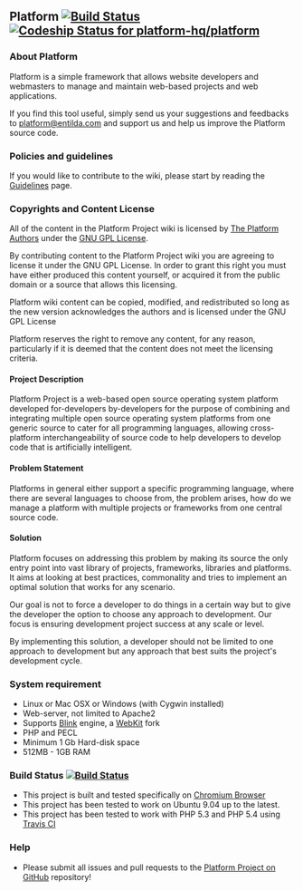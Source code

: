 ## Platform [![Build Status](https://travis-ci.org/platform-project/platform-project.png?branch=0.0)](https://travis-ci.org/platform-project/platform-project) [![Codeship Status for platform-hq/platform](https://app.codeship.com/projects/0aa591f0-f2dd-0135-e1c2-66b5dd16fd19/status?branch=0.0)](https://app.codeship.com/projects/272130)


### About Platform
Platform is a simple framework that allows website developers and webmasters to manage and maintain web-based projects and web applications.

If you find this tool useful, simply send us your suggestions and feedbacks to [platform@entilda.com](mailto:platform@entilda.com) and support us and help us improve the Platform source code.

### Policies and guidelines

If you would like to contribute to the wiki, please start by reading the [Guidelines](https://github.com/platform-project/platform-project/wiki/Guidelines) page.  

### Copyrights and Content License

All of the content in the Platform Project wiki is licensed by [The Platform Authors](http://platform.entilda.com/) under the [GNU GPL License](http://www.gnu.org/licenses/gpl.html).

By contributing content to the Platform Project wiki you are agreeing to license it under the GNU GPL License.  In order to grant this right you must have either produced this content yourself, or acquired it from the public domain or a source that allows this licensing.

Platform wiki content can be copied, modified, and redistributed so long as the new version acknowledges the authors and is licensed under the GNU GPL License

Platform reserves the right to remove any content, for any reason, particularly if it is deemed that the content does not meet the licensing criteria.

#### Project Description
Platform Project is a web-based open source operating system platform developed for-developers by-developers for the purpose of combining and integrating multiple open source operating system platforms from one generic source to cater for all programming languages, allowing cross-platform interchangeability of source code to help developers to develop code that is artificially intelligent.

#### Problem Statement
Platforms in general either support a specific programming language, where there are several languages to choose from, the problem arises, how do we manage a platform with multiple projects or frameworks from one central source code.

#### Solution
Platform focuses on addressing this problem by making its source the only entry point into vast library of projects, frameworks, libraries and platforms. It aims at looking at  best practices, commonality and tries to implement an optimal solution that works for any scenario. 

Our goal is not to force a developer to do things in a certain way but to give the developer the option to choose any approach to development. Our focus is ensuring development project success at any scale or level.

By implementing this solution, a developer should not be limited to one approach to development but any approach that best suits the project's development cycle.


### System requirement
 - Linux or Mac OSX or Windows (with Cygwin installed)
 - Web-server, not limited to Apache2
 - Supports [Blink](http://www.chromium.org/blink) engine, a [WebKit](http://www.webkit.org/) fork
 - PHP and PECL
 - Minimum 1 Gb Hard-disk space
 - 512MB - 1GB RAM

### Build Status [![Build Status](https://travis-ci.org/platform-project/platform-project.png?branch=0.0)](https://travis-ci.org/platform-project/platform-project)
- This project is built and tested specifically on [Chromium Browser](http://www.chromium.org)
- This project has been tested to work on Ubuntu 9.04 up to the latest.
- This project has been tested to work with PHP 5.3 and PHP 5.4 using [Travis CI](https://travis-ci.org/platform-project/platform-project)

### Help
- Please submit all issues and pull requests to the [Platform Project on GitHub](https://github.com/platform-project/platform-project/issues) repository!
